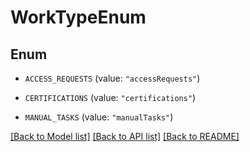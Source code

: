 # WorkTypeEnum

## Enum


* `ACCESS_REQUESTS` (value: `"accessRequests"`)

* `CERTIFICATIONS` (value: `"certifications"`)

* `MANUAL_TASKS` (value: `"manualTasks"`)


[[Back to Model list]](../README.md#documentation-for-models) [[Back to API list]](../README.md#documentation-for-api-endpoints) [[Back to README]](../README.md)


